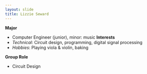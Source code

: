 ```yaml
---
layout: slide 
title: Lizzie Seward
---
```


**Major** 
- Computer Engineer (junior), minor: music
**Interests** 
- _Technical_: Circuit design, programming, digital signal processing
- _Hobbies_: Playing viola & violin, baking

**Group Role** 
- Circuit Design 
